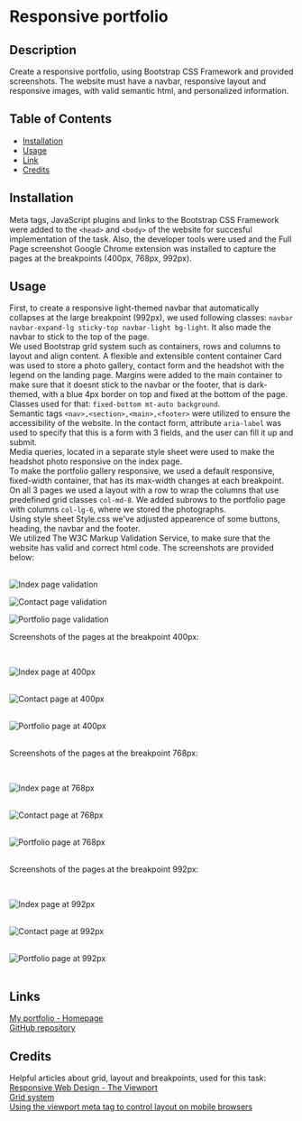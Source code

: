 # Responsive portfolio

## Description 

Create a responsive portfolio, using Bootstrap CSS Framework and provided screenshots. The website must have a navbar, responsive layout and
responsive images, with valid semantic html, and personalized information.

## Table of Contents

* [Installation](#installation)
* [Usage](#usage)
* [Link](#link)
* [Credits](#credits)

## Installation

Meta tags, JavaScript plugins and links to the Bootstrap CSS Framework were added to the `<head>` and `<body>` of the website for succesful implementation of the task. Also, the developer tools were used and the Full Page screenshot Google Chrome extension was installed to capture the pages at the breakpoints (400px, 768px, 992px).

## Usage

First, to create a responsive light-themed navbar that automatically collapses at the large breakpoint (992px), we used following classes:
`navbar navbar-expand-lg sticky-top navbar-light bg-light`. It also made the navbar to stick to the top of the page.<br>
We used Bootstrap grid system such as containers, rows and columns to layout and align content. A flexible and extensible content container Card was used to store a photo gallery, contact form and the headshot with the legend on the landing page. Margins were added to the main container to make sure that it doesnt stick to the navbar or the footer, that is dark-themed, with a blue 4px border on top and fixed at the bottom of the page. Classes used for that: `fixed-bottom mt-auto background`.<br>
Semantic tags `<nav>,<section>,<main>,<footer>` were utilized to ensure the accessibility of the website. In the contact form, attribute `aria-label` was used to specify that this is a form with 3 fields, and the user can fill it up and submit.<br>
Media queries, located in a separate style sheet were used to make the headshot photo responsive on the index page.<br>
To make the portfolio gallery responsive, we used a default responsive, fixed-width container, that has its max-width changes at each breakpoint. On all 3 pages we used a layout with a row to wrap the columns that use predefined grid classes `col-md-8`. We added subrows to the portfolio page with columns `col-lg-6`, where we stored the photographs. <br>
Using style sheet Style.css we've adjusted appearence of some buttons, heading, the navbar and the footer. <br>
We utilized The W3C Markup Validation Service, to make sure that the website has valid and correct html code. The screenshots are provided below:
<br><br>

![Index page validation](img/2020-10-10-17-58-validator.w3.org.png)
<br>

![Contact page validation](img/2020-10-10-18-35-validator.w3.org.png)
<br>

![Portfolio page validation](img/2020-10-10-18-37-validator.w3.org.png)
<br>

Screenshots of the pages at the breakpoint 400px:

<br>

![Index page at 400px](img/400-IND.png)
<br><br>

![Contact page at 400px](img/400-CONT.png)
<br><br>

![Portfolio page at 400px](img/400-PORT.png)
<br><br>

Screenshots of the pages at the breakpoint 768px:

<br>

![Index page at 768px](img/768-IND.png)
<br><br>

![Contact page at 768px](img/768-CONT.png)
<br><br>

![Portfolio page at 768px](img/768-PORT.png)
<br><br>

Screenshots of the pages at the breakpoint 992px:

<br>

![Index page at 992px](img/992-IND.png)
<br><br>

![Contact page at 992px](img/992-CONT.png)
<br><br>

![Portfolio page at 992px](img/992-PORT.png)
<br><br>

## Links

[My portfolio - Homepage](https://anaiva27.github.io/My-portfolio/) <br>
[GitHub repository](https://github.com/anaiva27/My-portfolio)


## Credits

Helpful articles about grid, layout and breakpoints, used for this task:  <br>
[Responsive Web Design - The Viewport](https://www.w3schools.com/css/css_rwd_viewport.asp)  <br>
[Grid system](https://getbootstrap.com/docs/4.5/layout/grid/)  <br>
[Using the viewport meta tag to control layout on mobile browsers](https://developer.mozilla.org/en-US/docs/Mozilla/Mobile/Viewport_meta_tag)